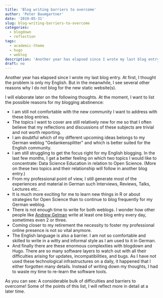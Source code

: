 ```yaml
---
title: 'Blog writing barriers to overcome'
author: 'Peter Baumgartner'
date: '2019-05-31'
slug: blog-writing-barriers-to-overcome
categories:
  - blogdown
  - reflection
tags:
  - academic-theme
  - hugo
  - weblog
description: 'Another year has elapsed since I wrote my last blog entry. At first, I thought the problem is only my English. But in the meanwhile, I see several other reasons why I do not blog for the new static website(s).'
draft: no
---
```

Another year has elapsed since I wrote my last blog entry. At first, I thought the problem is only my English. But in the meanwhile, I see several other reasons why I do not blog for the new static website(s).

I will elaborate later on the following thoughts. At the moment, I want to list the possible reasons for my blogging abstinence:

* I am still not comfortable with the new community I want to address with these blog entries. 
* The topics I want to cover are still relatively new for me so that I often believe that my reflections and discussions of these subjects are trivial and not worth reporting.
* I am doubtful which of my different upcoming ideas belongs to my German weblog "Gedankensplitter" and which is better suited for the English community.
* I am still struggling to get the focus right for my English blogging. In the last few months, I get a better feeling on which two topics I would like to concentrate: Data Science Education in relation to Open Science. (More on these  two topics and their relationship will follow in another blog entry.)
* From my professional point of view, I still generate most of the experiences and material in German such Interviews, Reviews, Talks, Lectures etc..
* It is much more exciting for me to learn new things in R or about strategies for Open Science than to continue to blog frequently for my German weblog. 
* There is not enough time to write for both weblogs. I wonder how other people like <a href="https://statmodeling.stat.columbia.edu/">Andrew Gelman</a> write at least one blog entry every day, sometimes even 2 or three.
* Coming closer to my retirement the necessity to foster my professional online presence is not so vital anymore.
* The English language is also a barrier. I am not so comfortable and skilled to write in a witty and informal style as I am used to it in German.
* And finally there are these enormous complexities with blogdown and Hugo. There are so many software layers to watch out with all their difficulties arising for updates, incompatibilities, and bugs. As I have not used these technological infrastructures on a daily, it happened that I either forgotten many details. Instead of writing down my thoughts, I had to waste my time to re-learn the software tools.

As you can see: A considerable bulk of difficulties and barriers to overcome! Some of the points of this list, I will reflect more in detail at a later time.

